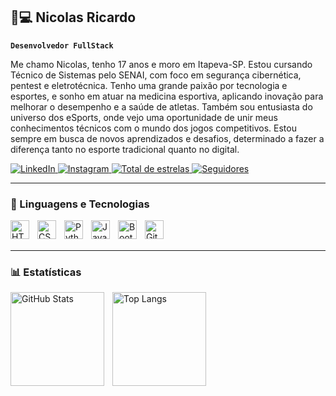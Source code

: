 ## 👦💻 Nicolas Ricardo

**`Desenvolvedor FullStack`**

Me chamo Nicolas, tenho 17 anos e moro em Itapeva-SP. Estou cursando Técnico de Sistemas pelo SENAI, com foco em segurança cibernética, pentest e eletrotécnica. Tenho uma grande paixão por tecnologia e esportes, e sonho em atuar na medicina esportiva, aplicando inovação para melhorar o desempenho e a saúde de atletas. Também sou entusiasta do universo dos eSports, onde vejo uma oportunidade de unir meus conhecimentos técnicos com o mundo dos jogos competitivos. Estou sempre em busca de novos aprendizados e desafios, determinado a fazer a diferença tanto no esporte tradicional quanto no digital.

<p align="left">
    <a href="https://www.linkedin.com/in/nicolas-kourani-a95741307/">
        <img 
            alt="LinkedIn" 
            title="Me siga no LinkedIn" 
            src="https://img.shields.io/badge/LinkedIn-0077B5?style=for-the-badge&logo=linkedin&logoColor=white"
        />
    </a>
    <a href="https://www.instagram.com/npnicolass/" target="_blank">
        <img
            src="https://img.shields.io/badge/-Instagram-%23E4405F?style=for-the-badge&logo=instagram&logoColor=white" 
            alt="Instagram"
            title="Me siga no Instagram"
        />
    </a>
    <a href="https://github.com/Nicolas1xx?tab=repositories&sort=stargazers">
        <img 
            alt="Total de estrelas" 
            title="Total de estrelas GitHub" 
            src="https://custom-icon-badges.demolab.com/github/stars/Nicolas1xx?color=55960c&style=for-the-badge&labelColor=488207&logo=star&label=estrelas"
        />
    </a>
    <a href="https://github.com/Nicolas1xx?tab=followers">
        <img 
            alt="Seguidores" 
            title="Me siga no GitHub" 
            src="https://custom-icon-badges.demolab.com/github/followers/Nicolas1xx?color=236ad3&labelColor=1155ba&style=for-the-badge&logo=github&label=Seguidores&logoColor=white"
        />
    </a>
</p>

---

### 🤖 Linguagens e Tecnologias

<img 
    align="left" 
    alt="HTML"
    title="HTML" 
    width="30px" 
    style="padding-right: 10px;" 
    src="https://cdn.jsdelivr.net/gh/devicons/devicon@latest/icons/html5/html5-original.svg" 
/>
<img 
    align="left" 
    alt="CSS" 
    title="CSS"
    width="30px" 
    style="padding-right: 10px;" 
    src="https://cdn.jsdelivr.net/gh/devicons/devicon@latest/icons/css3/css3-original.svg" 
/>
<img 
    align="left" 
    alt="Python" 
    title="Python"
    width="30px" 
    style="padding-right: 10px;" 
    src="https://cdn.jsdelivr.net/gh/devicons/devicon@latest/icons/python/python-original.svg" 
/>
<img 
    align="left" 
    alt="JavaScript" 
    title="JavaScript"
    width="30px" 
    style="padding-right: 10px;" 
    src="https://cdn.jsdelivr.net/gh/devicons/devicon@latest/icons/javascript/javascript-original.svg" 
/>
<img 
    align="left" 
    alt="Bootstrap"
    title="Bootstrap" 
    width="30px" 
    style="padding-right: 10px;" 
    src="https://cdn.jsdelivr.net/gh/devicons/devicon@latest/icons/bootstrap/bootstrap-original.svg" 
/>
<img 
    align="left" 
    alt="Git" 
    title="Git"
    width="30px" 
    style="padding-right: 10px;" 
    src="https://cdn.jsdelivr.net/gh/devicons/devicon@latest/icons/git/git-original.svg" 
/>

<br/>
<br/>

---

### 📊 Estatísticas

<img 
  align="left" 
  alt="GitHub Stats" 
  height="150" 
  style="padding-right: 10px;" 
  src="https://github-readme-stats.vercel.app/api?username=Nicolas1xx&show_icons=true&theme=tokyonight&include_all_commits=true&locale=pt-br&cache_seconds=86400" 
/>

<img 
  align="left" 
  alt="Top Langs" 
  height="150" 
  src="https://github-readme-stats.vercel.app/api/top-langs/?username=Nicolas1xx&theme=tokyonight&layout=compact&custom_title=Tecnologias&langs_count=9&cache_seconds=86400" 
/>

